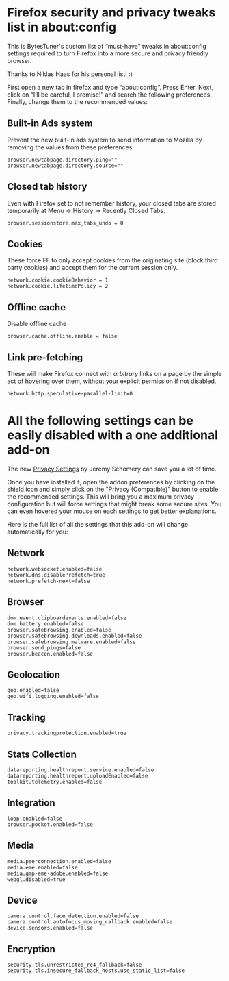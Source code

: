# Firefox security and privacy tweaks list in about:config

This is BytesTuner's custom list of “must-have” tweaks in about:config settings required to turn Firefox into a more secure and privacy friendly browser.

Thanks to Niklas Haas for his personal list! :)

First open a new tab in firefox and type “about:config”. Press Enter. Next, click on “I’ll be careful, I promise!” and search the following preferences. Finally, change them to the recommended values:

## Built-in Ads system

Prevent the new built-in ads system to send information to Mozilla by removing the values from these preferences.

```
browser.newtabpage.directory.ping=""
browser.newtabpage.directory.source=""
```

## Closed tab history

Even with Firefox set to not remember history, your closed tabs are stored temporarily at Menu -> History -> Recently Closed Tabs.

```
browser.sessionstore.max_tabs_undo = 0
```

## Cookies

These force FF to only accept cookies from the originating site (block third party cookies) and accept them for the current session only.

```
network.cookie.cookieBehavior = 1
network.cookie.lifetimePolicy = 2
```
## Offline cache

Disable offline cache

```
browser.cache.offline.enable = false
```

## Link pre-fetching

These will make Firefox connect with *arbitrary* links on a page by the simple act of hovering over them, without your explicit permission if not disabled.

```
network.http.speculative-parallel-limit=0
```

# All the following settings can be easily disabled with a one additional add-on

The new [Privacy Settings](https://addons.mozilla.org/en-GB/firefox/addon/privacy-settings/) by Jeremy Schomery can save you a lot of time. 

Once you have installed it, open the addon preferences by clicking on the shield icon and simply click on the "Privacy (Compatible)" button to enable the recommended settings. This will bring you a maximum privacy configuration but will force settings that might break some secure sites. You can even hovered your mouse on each settings to get better explanations.

Here is the full list of all the settings that this add-on will change automatically for you:

## Network

```
network.websocket.enabled=false
network.dns.disablePrefetch=true
network.prefetch-next=false
```

## Browser

```
dom.event.clipboardevents.enabled=false
dom.battery.enabled=false
browser.safebrowsing.enabled=false
browser.safebrowsing.downloads.enabled=false
browser.safebrowsing.malware.enabled=false
browser.send_pings=false
browser.beacon.enabled=false
```

## Geolocation

```
geo.enabled=false
geo.wifi.logging.enabled=false
```

## Tracking

```
privacy.trackingprotection.enabled=true
```

## Stats Collection

```
datareporting.healthreport.service.enabled=false
datareporting.healthreport.uploadEnabled=false
toolkit.telemetry.enabled=false
```

## Integration

```
loop.enabled=false
browser.pocket.enabled=false
```

## Media

```
media.peerconnection.enabled=false
media.eme.enabled=false
media.gmp-eme-adobe.enabled=false
webgl.disabled=true
```

## Device

```
camera.control.face_detection.enabled=false
camera.control.autofocus_moving_callback.enabled=false
device.sensors.enabled=false
```

## Encryption

```
security.tls.unrestricted_rc4_fallback=false
security.tls.insecure_fallback_hosts.use_static_list=false
```

 
